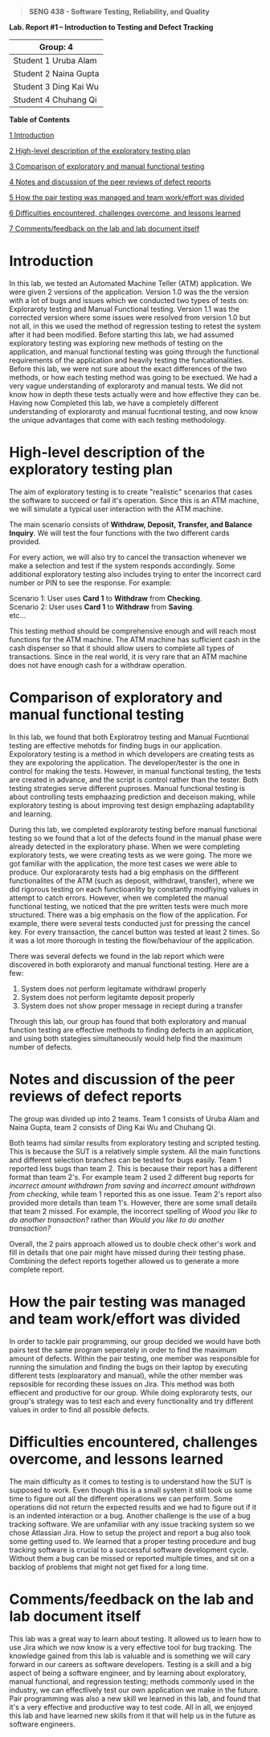 >   **SENG 438 - Software Testing, Reliability, and Quality**

**Lab. Report \#1 – Introduction to Testing and Defect Tracking**

| Group: 4      |
|-----------------|
| Student 1 Uruba Alam                |   
| Student 2 Naina Gupta              |   
| Student 3 Ding Kai Wu               |   
| Student 4 Chuhang Qi                |   


**Table of Contents**

[1 Introduction](#Introduction)

[2 High-level description of the exploratory testing plan](#High-level-description-of-the-exploratory-testing-plan)

[3 Comparison of exploratory and manual functional testing](#Comparison-of-exploratory-and-manual-functional-testing)

[4 Notes and discussion of the peer reviews of defect reports](#Notes-and-discussion-of-the-peer-reviews-of-defect-reports)

[5 How the pair testing was managed and team work/effort was divided](#How-the-pair-testing-was-managed-and-team-workeffort-was-divided)

[6 Difficulties encountered, challenges overcome, and lessons learned](#Difficulties-encountered-challenges-overcome-and-lessons-learned)

[7 Comments/feedback on the lab and lab document itself](#Commentsfeedback-on-the-lab-and-lab-document-itself)

# Introduction

In this lab, we tested an Automated Machine Teller (ATM) application. We were given 2 versions of the application. Version 1.0 was the the version with a lot of bugs and issues which we conducted two types of tests on: Exploraroty testing and Manual Functional testing. Version 1.1 was the corrected version where some issues were resolved from version 1.0 but not all, in this we used the method of regression testing to retest the system after it had been modified. Before starting this lab, we had assumed exploratory testing was exploring new methods of testing on the application, and manual functional testing was going through the functional requirements of the application and heavily testing the funcationalities. Before this lab, we were not sure about the exact differences of the two methods, or how each testing method was going to be exectued. We had a very vague understanding of exploraroty and manual tests. We did not know how in depth these tests actually were and how effective they can be. Having now Completed this lab, we have a completely different understanding of exploraroty and manual fucntional testing, and now know the unique advantages that come with each testing methodology. 

# High-level description of the exploratory testing plan

The aim of exploratory testing is to create "realistic" scenarios that cases the software to succeed or fail it's operation. Since this is an ATM machine, we will simulate a typical user interaction with the ATM machine.

The main scenario consists of **Withdraw, Deposit, Transfer, and Balance Inquiry**. We will test the four functions with the two different cards provided.

For every action, we will also try to cancel the transaction whenever we make a selection and test if the system responds accordingly. Some additional exploratory testing also includes trying to enter the incorrect card number or PIN to see the response. For example:

Scenario 1: User uses **Card 1** to **Withdraw** from **Checking**.<br>
Scenario 2: User uses **Card 1** to **Withdraw** from **Saving**.<br>
etc...

This testing method should be comprehensive enough and will reach most functions for the ATM machine. The ATM machine has sufficient cash in the cash dispenser so that it should allow users to complete all types of transactions. Since in the real world, it is very rare that an ATM machine does not have enough cash for a withdraw operation. 

# Comparison of exploratory and manual functional testing

In this lab, we found that both Exploratroy testing and Manual Fucntional testing are effective mehotds for finding bugs in our application. Expoloratory testing is a method in which developers are creating tests as they are expoloring the application. The developer/tester is the one in control for making the tests. However, in manual functional testing, the tests are created in advance, and the script is control rather than the tester. Both testing strategies serve different puproses. Manual functional testing is about controlling tests emphaazing prediction and deceison making, while exploratory testing is about improving test design emphaziing adaptability and learning. 

During this lab, we completed exploraroty testing before manual functional testing so we found that a lot of the defects found in the manual phase were already detected in the exploratory phase. When we were completing exploratory tests, we were creating tests as we were going. The more we got familiar with the application, the more test cases we were able to produce. Our explorararoty tests had a big emphasis on the diffferent functionalites of the ATM (such as deposit, withdrawl, transfer), where we did rigorous testing on each functioanlity by constantly modfiying values in attempt to catch errors. However, when we completed the manual functional testing, we noticed that the pre written tests were much more structured. There was a big emphasis on the flow of the application. For example, there were several tests conducted just for pressing the cancel key. For every transaction, the cancel button was tested at least 2 times. So it was a lot more thorough in testing the flow/behaviour of the application. 

There was several defects we found in the lab report which were discovered in both exploraroty and manual functional testing. Here are a few:

1. System does not perform legitamate withdrawl properly
2. System does not perform legitamte deposit properly
3. System does not show proper message in reciept during a transfer


Through this lab, our group has found that both exploratory and manual function testing are effective methods to finding defects in an application, and using both stategies simultaneously would help find the maximum number of defects. 

# Notes and discussion of the peer reviews of defect reports

The group was divided up into 2 teams. Team 1 consists of Uruba Alam and Naina Gupta, team 2 consists of Ding Kai Wu and Chuhang Qi.

Both teams had similar results from exploratory testing and scripted testing. This is because the SUT is a relatively simple system. All the main functions and different selection branches can be tested for bugs easily. Team 1 reported less bugs than team 2. This is because their report has a different format than team 2's. For example team 2 used 2 different bug reports for *incorrect amount withdrawn from saving* and *incorrect amount withdrawn from checking*, while team 1 reported this as one issue. Team 2's report also provided more details than team 1's. However, there are some small details that team 2 missed. For example, the incorrect spelling of *Wood you like to do another transaction?* rather than *Would you like to do another transaction?*

Overall, the 2 pairs approach allowed us to double check other's work and fill in details that one pair might have missed during their testing phase. Combining the defect reports together allowed us to generate a more complete report.

# How the pair testing was managed and team work/effort was divided 

In order to tackle pair programming, our group decided we would have both pairs test the same program seperately in order to find the maximum amount of defects. Within the pair testing, one member was responsible for running the simulation and finding the bugs on their laptop by executing different tests (exploaratory and manual), while the other member was repsosible for recording these issues on Jira. This method was both effiecent and productive for our group. While doing exploraroty tests, our group's strategy was to test each and every functionality and try different values in order to find all possible defects. 

# Difficulties encountered, challenges overcome, and lessons learned

The main difficulty as it comes to testing is to understand how the SUT is supposed to work. Even though this is a small system it still took us some time to figure out all the different operations we can perform. Some operations did not return the expected results and we had to figure out if it is an indented interaction or a bug. Another challenge is the use of a bug tracking software. We are unfamiliar with any issue tracking system so we chose Atlassian Jira. How to setup the project and report a bug also took some getting used to. We learned that a proper testing procedure and bug tracking software is crucial to a successful software development cycle. Without them a bug can be missed or reported multiple times, and sit on a backlog of problems that might not get fixed for a long time.

# Comments/feedback on the lab and lab document itself

This lab was a great way to learn about testing. It allowed us to learn how to use Jira which we now know is a very effective tool for bug tracking. The knowledge gained from this lab is valuable and is something we will cary forward in our careers as software developers. Testing is a skill and a big aspect of being a software engineer, and by learning about exploratory, manual functional, and regression testing; methods commonly used in the industry, we can effectlively test our own application we make in the future. Pair programming was also a new skill we learned in this lab, and found that it's a very effective and productive way to test code. All in all, we enjoyed this lab and have learned new skills from it that will help us in the future as software engineers. 
